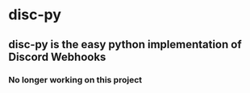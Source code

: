# disc-py

## disc-py is the easy python implementation of Discord Webhooks 
### No longer working on this project
